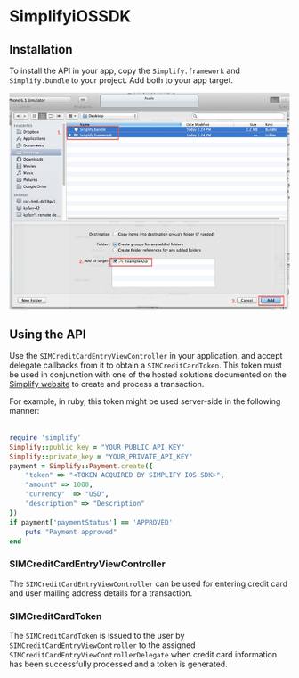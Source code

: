 SimplifyiOSSDK
==============

## Installation

To install the API in your app, copy the `Simplify.framework` and `Simplify.bundle` to your project.
Add both to your app target.

![ScreenShot](Docs/add_to_project.jpg)

## Using the API

Use the `SIMCreditCardEntryViewController` in your application, and accept delegate callbacks from it
to obtain a `SIMCreditCardToken`.  This token must be used in conjunction with one of the hosted
solutions documented on the [Simplify website](https://www.simplify.com/commerce/docs) to create
and process a transaction.

For example, in ruby, this token might be used server-side in the following manner:

```ruby

require 'simplify'
Simplify::public_key = "YOUR_PUBLIC_API_KEY"
Simplify::private_key = "YOUR_PRIVATE_API_KEY"
payment = Simplify::Payment.create({
    "token" => "<TOKEN ACQUIRED BY SIMPLIFY IOS SDK>",
    "amount" => 1000,
    "currency"  => "USD",
    "description" => "Description"
})
if payment['paymentStatus'] == 'APPROVED'
    puts "Payment approved"
end

```

### SIMCreditCardEntryViewController
The `SIMCreditCardEntryViewController` can be used for entering credit card and user mailing address 
details for a transaction.  

### SIMCreditCardToken
The `SIMCreditCardToken` is issued to the user by `SIMCreditCardEntryViewController` to the assigned
`SIMCreditCardEntryViewControllerDelegate` when credit card information has been successfully 
processed and a token is generated.  

